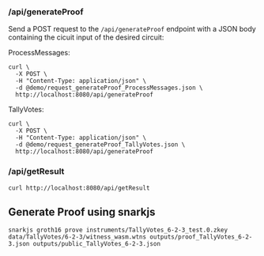 ### /api/generateProof

Send a POST request to the `/api/generateProof` endpoint with a JSON body containing the cicuit input of the desired circuit:

ProcessMessages:
```
curl \
  -X POST \
  -H "Content-Type: application/json" \
  -d @demo/request_generateProof_ProcessMessages.json \
  http://localhost:8080/api/generateProof
```

TallyVotes:
```
curl \
  -X POST \
  -H "Content-Type: application/json" \
  -d @demo/request_generateProof_TallyVotes.json \
  http://localhost:8080/api/generateProof
```

### /api/getResult

```
curl http://localhost:8080/api/getResult
```

## Generate Proof using snarkjs

```
snarkjs groth16 prove instruments/TallyVotes_6-2-3_test.0.zkey data/TallyVotes/6-2-3/witness_wasm.wtns outputs/proof_TallyVotes_6-2-3.json outputs/public_TallyVotes_6-2-3.json
```
